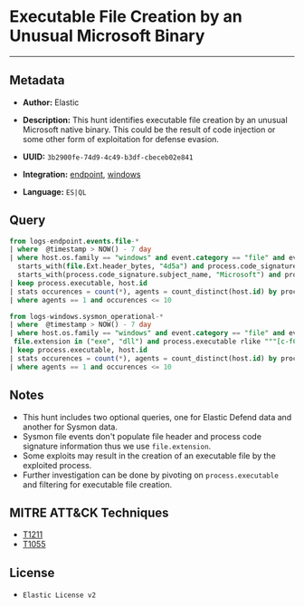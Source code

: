 # Executable File Creation by an Unusual Microsoft Binary

---

## Metadata

- **Author:** Elastic
- **Description:** This hunt identifies executable file creation by an unusual Microsoft native binary. This could be the result of
code injection or some other form of exploitation for defense evasion.

- **UUID:** `3b2900fe-74d9-4c49-b3df-cbeceb02e841`
- **Integration:** [endpoint](https://docs.elastic.co/integrations/endpoint), [windows](https://docs.elastic.co/integrations/windows)
- **Language:** `ES|QL`

## Query

```sql
from logs-endpoint.events.file-*
| where  @timestamp > NOW() - 7 day
| where host.os.family == "windows" and event.category == "file" and event.action == "creation" and
  starts_with(file.Ext.header_bytes, "4d5a") and process.code_signature.status == "trusted" and
  starts_with(process.code_signature.subject_name, "Microsoft") and process.executable rlike """[c-fC-F]:\\Windows\\(System32|SysWOW64)\\[a-zA-Z0-9_]+.exe"""
| keep process.executable, host.id
| stats occurences = count(*), agents = count_distinct(host.id) by process.executable
| where agents == 1 and occurences <= 10
```

```sql
from logs-windows.sysmon_operational-*
| where  @timestamp > NOW() - 7 day
| where host.os.family == "windows" and event.category == "file" and event.action == "FileCreate" and
 file.extension in ("exe", "dll") and process.executable rlike """[c-fC-F]:\\Windows\\(System32|SysWOW64)\\[a-zA-Z0-9_]+.exe"""
| keep process.executable, host.id
| stats occurences = count(*), agents = count_distinct(host.id) by process.executable
| where agents == 1 and occurences <= 10
```

## Notes

- This hunt includes two optional queries, one for Elastic Defend data and another for Sysmon data.
- Sysmon file events don't populate file header and process code signature information thus we use `file.extension`.
- Some exploits may result in the creation of an executable file by the exploited process.
- Further investigation can be done by pivoting on `process.executable` and filtering for executable file creation.
## MITRE ATT&CK Techniques

- [T1211](https://attack.mitre.org/techniques/T1211)
- [T1055](https://attack.mitre.org/techniques/T1055)

## License

- `Elastic License v2`
